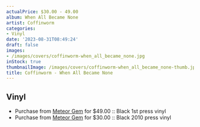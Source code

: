 ```yaml
---
actualPrice: $30.00 - 49.00
album: When All Became None
artist: Coffinworm
categories:
- Vinyl
date: '2023-08-31T08:49:24'
draft: false
images:
- /images/covers/coffinworm-when_all_became_none.jpg
inStock: true
thumbnailImage: /images/covers/coffinworm-when_all_became_none-thumb.jpg
title: Coffinworm - When All Became None
---
```


## Vinyl
* Purchase from [Meteor Gem](https://meteor-gem.com/products/coffinworm-when-all-became-none-lp) for $49.00 :: Black 1st press vinyl
* Purchase from [Meteor Gem](https://meteor-gem.com/products/used-coffinworm-when-all-became-none-lp) for $30.00 :: Black 2010 press vinyl
